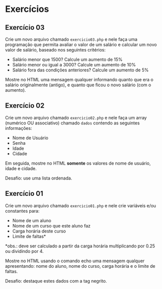 # Exercícios

## Exercício 03

Crie um novo arquivo chamado `exercicio03.php` e nele faça uma programação que permita avaliar o valor de um salário e calcular um novo valor de salário, baseado nos seguintes critérios:

- Salário menor que 1500? Calcule um aumento de 15%
- Salário menor ou igual a 3000? Calcule um aumento de 10%
- Salário fora das condições anteriores? Calcule um aumento de 5%

Mostre no HTML uma mensagem qualquer informando quanto que era o salário originalmente (antigo), e quanto que ficou o novo salário (com o aumento).



## Exercício 02

Crie um novo arquivo chamado `exercicio02.php` e nele faça um array (numérico OU associativo) chamado `dados` contendo as seguintes informações:

- Nome de Usuário
- Senha 
- Idade
- Cidade

Em seguida, mostre no HTML **somente** os valores de nome de usuário, idade e cidade.

Desafio: use uma lista ordenada.



## Exercício 01

Crie um novo arquivo chamado `exercicio01.php` e nele crie variáveis e/ou constantes para:

- Nome de um aluno
- Nome de um curso que este aluno faz
- Carga horária deste curso
- Limite de faltas*

*obs.: deve ser calculado a partir da carga horária multiplicando por 0.25 ou dividindo por 4.

Mostre no HTML usando o comando echo uma mensagem qualquer apresentando: nome do aluno, nome do curso, carga horária e o limite de faltas.

Desafio: destaque estes dados com a tag negrito.